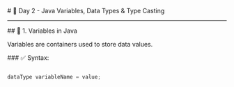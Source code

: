 \# 📘 Day 2 - Java Variables, Data Types \& Type Casting



---



\## 🧠 1. Variables in Java

Variables are containers used to store data values.



\### ✅ Syntax:

```java

dataType variableName = value;




